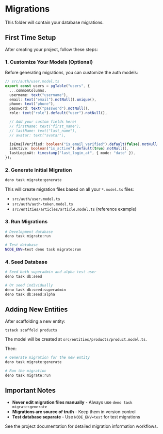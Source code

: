 # Migrations

This folder will contain your database migrations.

## First Time Setup

After creating your project, follow these steps:

### 1. Customize Your Models (Optional)

Before generating migrations, you can customize the auth models:

```typescript
// src/auth/user.model.ts
export const users = pgTable("users", {
  ...commonColumns,
  username: text("username"),
  email: text("email").notNull().unique(),
  phone: text("phone"),
  password: text("password").notNull(),
  role: text("role").default("user").notNull(),

  // Add your custom fields here!
  // firstName: text("first_name"),
  // lastName: text("last_name"),
  // avatar: text("avatar"),

  isEmailVerified: boolean("is_email_verified").default(false).notNull(),
  isActive: boolean("is_active").default(true).notNull(),
  lastLoginAt: timestamp("last_login_at", { mode: "date" }),
});
```

### 2. Generate Initial Migration

```bash
deno task migrate:generate
```

This will create migration files based on all your `*.model.ts` files:

- `src/auth/user.model.ts`
- `src/auth/auth-token.model.ts`
- `src/entities/articles/article.model.ts` (reference example)

### 3. Run Migrations

```bash
# Development database
deno task migrate:run

# Test database
NODE_ENV=test deno task migrate:run
```

### 4. Seed Database

```bash
# Seed both superadmin and alpha test user
deno task db:seed

# Or seed individually
deno task db:seed:superadmin
deno task db:seed:alpha
```

## Adding New Entities

After scaffolding a new entity:

```bash
tstack scaffold products
```

The model will be created at `src/entities/products/product.model.ts`.

Then:

```bash
# Generate migration for the new entity
deno task migrate:generate

# Run the migration
deno task migrate:run
```

## Important Notes

- **Never edit migration files manually** - Always use
  `deno task migrate:generate`
- **Migrations are source of truth** - Keep them in version control
- **Test database separate** - Use `NODE_ENV=test` for test migrations

See the project documentation for detailed migration information workflows.
